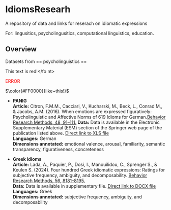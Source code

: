 # IdiomsResearh

A repository of data and links for reserach on idiomatic expressions

For: lingusitics, psycholingusitics, computational linguistics, education.

## Overview

Datasets from == psycholinguistics ==

   <fo nt style color="red">This text is red!</fo nt>
<p>
 <text style="color: red">ERROR</text>
</p>
$\color{#FF0000}{like~this!}$

- **PANIG**  
   **Article:** Citron, F.M.M., Cacciari, V., Kucharski, M., Beck, L., Conrad M,, & Jacobs, A.M. (2016). When emotions are expressed figuratively: Psycholinguistic and Affective Norms of 619 Idioms for German.[Behavior Research Methods, 48, 91–111.](https://link.springer.com/article/10.3758/s13428-015-0581-4)
  **Data:** Data is available in the Electronic Supplementary Material (ESM) section of the Springer web page of the publication listed above.
[Direct link to XLS file](https://static-content.springer.com/esm/art%3A10.3758%2Fs13428-015-0581-4/MediaObjects/13428_2015_581_MOESM1_ESM.xls)  
   **Languages:** German  
   **Dimensions annotated:** emotional valence, arousal, familiarity, semantic transparency, figurativeness, concreteness

- **Greek idioms**  
   **Article:** Lada, A., Paquier, P., Dosi, I., Manouilidou, C., Sprenger S., & Keulen S. (2024). Four hundred Greek idiomatic expressions: Ratings for subjective frequency, ambiguity, and decomposability. [Behavior Research Methods, 56, 8181–8195.](https://link.springer.com/article/10.3758/s13428-024-02450-z)  
   **Data:** Data is available in supplementary file. [Direct link to DOCX file](https://static-content.springer.com/esm/art%3A10.3758%2Fs13428-024-02450-z/MediaObjects/13428_2024_2450_MOESM1_ESM.docx)  
   **Languages:** Greek  
   **Dimensions annotated:** subjective frequency, ambiguity, and decomposability
 
